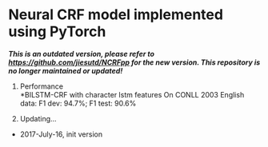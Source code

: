 Neural CRF model implemented using PyTorch
======


***This is an outdated version, please refer to https://github.com/jiesutd/NCRFpp for the new version. This repository is no longer maintained or updated!***


1. Performance   
*BILSTM-CRF with character lstm features On CONLL 2003 English data: F1 dev: 94.7%; F1 test: 90.6%


2. Updating...
* 2017-July-16, init version


